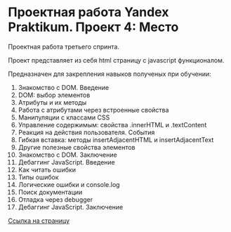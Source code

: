 # Проектная работа Yandex Praktikum. Проект 4: Место

Проектная работа третьего спринта.

Проект представляет из себя html страницу c javascript функционалом.

Предназначен для закрепления навыков полученых при обучении:

1. Знакомство с DOM. Введение
2. DOM: выбор элементов
3. Атрибуты и их методы
4. Работа с атрибутами через встроенные свойства
5. Манипуляции с классами CSS
6. Управление содержимым: свойства .innerHTML и .textContent
7. Реакция на действия пользователя. События
8. Гибкая вставка: методы insertAdjacentHTML и insertAdjacentText
9. Другие полезные свойства элементов
10. Знакомство с DOM. Заключение
11. Дебаггинг JavaScript. Введение
12. Как читать ошибки
13. Типы ошибок
14. Логические ошибки и console.log
15. Поиск документации
16. Отладка через debugger
17. Дебаггинг JavaScript. Заключение



[Ссылка на страницу](https://easamoilov.github.io/mesto/)